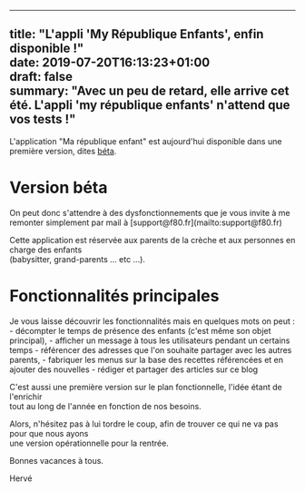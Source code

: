 
---  
title: "L'appli 'My République Enfants', enfin disponible !"  
date: 2019-07-20T16:13:23+01:00  
draft: false  
summary: "Avec un peu de retard, elle arrive cet été. L'appli 'my république enfants' n'attend que vos tests !"
--- 

L'application "Ma république enfant" est aujourd'hui disponible dans une première version, dites [béta](https://creche.appspot.com).   

<h1>Version béta</h1>
On peut donc s'attendre à des dysfonctionnements que je vous invite à me remonter  
simplement par mail à [support@f80.fr](mailto:support@f80.fr)  
  
  
Cette application est réservée aux parents de la crèche et aux personnes en charge des enfants  
(babysitter, grand-parents ... etc ...).  
  
<h1>Fonctionnalités principales</h1>
Je vous laisse découvrir les fonctionnalités mais en quelques mots on peut :  
 - décompter le temps de présence des enfants (c'est même son objet principal),  
 - afficher un message à tous les utilisateurs pendant un certains temps  
 - référencer des adresses que l'on souhaite partager avec les autres parents,
 - fabriquer les menus sur la base des recettes référencées et en ajouter des nouvelles  
 - rédiger et partager des articles sur ce blog  
  
    
C'est aussi une première version sur le plan fonctionnelle, l'idée étant de l'enrichir   
tout au long de l'année en fonction de nos besoins.  
  
  
Alors, n'hésitez pas à lui tordre le coup, afin de trouver ce qui ne va pas pour que nous ayons  
une version opérationnelle pour la rentrée.  
  
Bonnes vacances à tous.  
  
Hervé